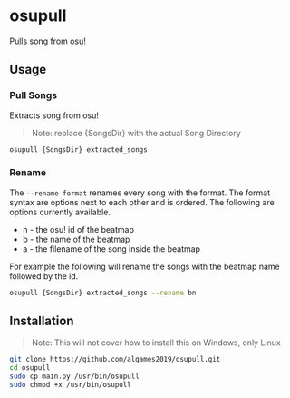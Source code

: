 # osupull

Pulls song from osu!

## Usage

### Pull Songs

Extracts song from osu! 
> Note: replace {SongsDir} with the actual Song Directory

``` sh
osupull {SongsDir} extracted_songs
```

### Rename

The `--rename format` renames every song with the format. The format syntax are options next to each other and is ordered. The following are options currently available.

- n - the osu! id of the beatmap
- b - the name of the beatmap
- a - the filename of the song inside the beatmap

For example the following will rename the songs with the beatmap name followed by the id.

``` sh
osupull {SongsDir} extracted_songs --rename bn
```

## Installation

> Note: This will not cover how to install this on Windows, only Linux

``` sh
git clone https://github.com/algames2019/osupull.git
cd osupull
sudo cp main.py /usr/bin/osupull
sudo chmod +x /usr/bin/osupull
```
